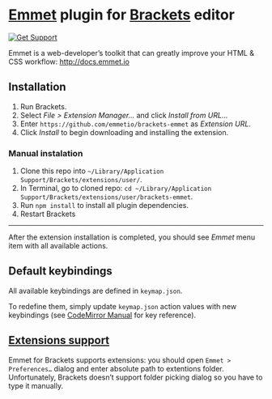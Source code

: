 # [Emmet](http://emmet.io) plugin for [Brackets](http://brackets.io) editor #

[![Get Support](http://codersclan.net/graphics/getSupport_github4.png)](http://codersclan.net/support/step1.php?repo_id=4)

Emmet is a web-developer’s toolkit that can greatly improve your HTML & CSS workflow: http://docs.emmet.io

## Installation ##

1. Run Brackets.
2. Select _File > Extension Manager..._ and click _Install from URL..._
3. Enter `https://github.com/emmetio/brackets-emmet` as _Extension URL_.
4. Click _Install_ to begin downloading and installing the extension.

### Manual instalation

1. Clone this repo into `~/Library/Application Support/Brackets/extensions/user/`.
2. In Terminal, go to cloned repo: `cd ~/Library/Application Support/Brackets/extensions/user/brackets-emmet`.
3. Run `npm install` to install all plugin dependencies.
4. Restart Brackets

----------------

After the extension installation is completed, you should see _Emmet_ menu item with all available actions.

## Default keybindings ##

All available keybindings are defined in `keymap.json`. 

To redefine them, simply update `keymap.json` action values with new keybindings (see [CodeMirror Manual](http://codemirror.net/doc/manual.html#keymaps) for key reference).

## [Extensions support](http://docs.emmet.io/customization/)

Emmet for Brackets supports extensions: you should open `Emmet > Preferences…` dialog and enter absolute path to extentions folder. Unfortunately, Brackets doesn’t support folder picking dialog so you have to type it manually.
